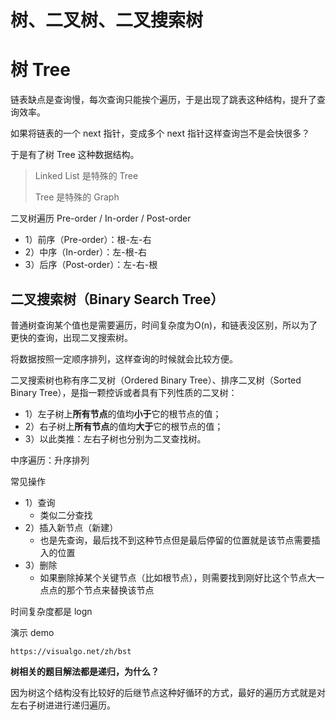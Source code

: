 # 树、二叉树、二叉搜索树

# 树 Tree

链表缺点是查询慢，每次查询只能挨个遍历，于是出现了跳表这种结构，提升了查询效率。

如果将链表的一个 next 指针，变成多个 next 指针这样查询岂不是会快很多？

于是有了树 Tree 这种数据结构。

> Linked List 是特殊的 Tree
>
> Tree 是特殊的 Graph



二叉树遍历 Pre-order / In-order / Post-order

* 1）前序（Pre-order）：根-左-右
* 2）中序（In-order）：左-根-右
* 3）后序（Post-order）：左-右-根



## 二叉搜索树（Binary Search Tree）

普通树查询某个值也是需要遍历，时间复杂度为O(n)，和链表没区别，所以为了更快的查询，出现二叉搜索树。

将数据按照一定顺序排列，这样查询的时候就会比较方便。

二叉搜索树也称有序二叉树（Ordered Binary Tree）、排序二叉树（Sorted Binary Tree），是指一颗控诉或者具有下列性质的二叉树：

* 1）左子树上**所有节点**的值均**小于**它的根节点的值；
* 2）右子树上**所有节点**的值均**大于**它的根节点的值；
* 3）以此类推：左右子树也分别为二叉查找树。

中序遍历：升序排列



常见操作

* 1）查询
  * 类似二分查找
* 2）插入新节点（新建）
  * 也是先查询，最后找不到这种节点但是最后停留的位置就是该节点需要插入的位置
* 3）删除
  * 如果删除掉某个关键节点（比如根节点），则需要找到刚好比这个节点大一点点的那个节点来替换该节点

时间复杂度都是 logn

演示 demo

```text
https://visualgo.net/zh/bst
```

**树相关的题目解法都是递归，为什么？**

因为树这个结构没有比较好的后继节点这种好循环的方式，最好的遍历方式就是对左右子树进进行递归遍历。